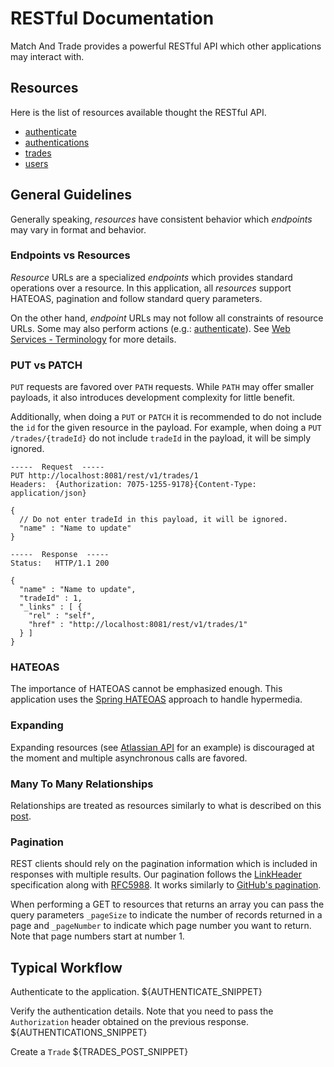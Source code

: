 RESTful Documentation
=====================
Match And Trade provides a powerful RESTful API which other applications may interact with.

Resources
---------
Here is the list of resources available thought the RESTful API.

* [authenticate][1]
* [authentications][2]
* [trades][3]
* [users][4]

General Guidelines
------------------
Generally speaking, _resources_ have consistent behavior which _endpoints_ may vary in format and behavior.

### Endpoints vs Resources
_Resource_ URLs are a specialized _endpoints_ which provides standard operations over a resource. In this application, all _resources_ support HATEOAS, pagination and follow standard query parameters.

On the other hand, _endpoint_ URLs may not follow all constraints of resource URLs. Some may also perform actions (e.g.: [authenticate][1]). See [Web Services - Terminology][5] for more details.

### PUT vs PATCH
`PUT` requests are favored over `PATH` requests. While `PATH` may offer smaller payloads, it also introduces development complexity for little benefit.

Additionally, when doing a `PUT` or `PATCH` it is recommended to do not include the `id` for the given resource in the payload. For example, when doing a `PUT /trades/{tradeId}` do not include `tradeId` in the payload, it will be simply ignored.

```
-----  Request  -----
PUT http://localhost:8081/rest/v1/trades/1
Headers:  {Authorization: 7075-1255-9178}{Content-Type: application/json}

{
  // Do not enter tradeId in this payload, it will be ignored.
  "name" : "Name to update"
}

-----  Response  -----
Status:   HTTP/1.1 200 

{
  "name" : "Name to update",
  "tradeId" : 1,
  "_links" : [ {
    "rel" : "self",
    "href" : "http://localhost:8081/rest/v1/trades/1"
  } ]
}
```


### HATEOAS
The importance of HATEOAS cannot be emphasized enough. This application uses the [Spring HATEOAS][8] approach to handle hypermedia.

### Expanding
Expanding resources (see [Atlassian API][7] for an example) is discouraged at the moment and multiple asynchronous calls are favored.

### Many To Many Relationships
Relationships are treated as resources similarly to what is described on this [post][6].

### Pagination
REST clients should rely on the pagination information which is included in responses with multiple results. Our pagination follows the [LinkHeader][10] specification along with [RFC5988][11]. It works similarly to [GitHub's pagination][9].

When performing a GET to resources that returns an array you can pass the query parameters `_pageSize` to indicate the number of records returned in a page and `_pageNumber` to indicate which page number you want to return. Note that page numbers start at number 1.

Typical Workflow
----------------
Authenticate to the application.
${AUTHENTICATE_SNIPPET}

Verify the authentication details. Note that you need to pass the `Authorization` header obtained on the previous response. 
${AUTHENTICATIONS_SNIPPET}

Create a `Trade`
${TRADES_POST_SNIPPET}


[1]: rest/authenticate.md
[2]: rest/authentications.md
[3]: rest/trades.md
[4]: rest/users.md
[5]: https://www.w3.org/TR/2011/REC-ws-metadata-exchange-20111213/#terms
[6]: https://rafaelsantosbra.wordpress.com/2016/10/18/many-to-many-relationships-for-rest-api-with-a-relationship-attribute/ "REST API Many to Many relationship"
[7]: https://developer.atlassian.com/confdev/confluence-server-rest-api/expansions-in-the-rest-api "Atlassian Developers - Expansions in the REST API"
[8]: https://spring.io/understanding/HATEOAS "Spring HATEOAS"
[9]: https://developer.github.com/guides/traversing-with-pagination/ "GitHub Pagination"
[10]: https://www.w3.org/wiki/LinkHeader "LinkHeader Specification"
[11]: http://www.rfc-editor.org/rfc/rfc5988.txt "rfc5988"